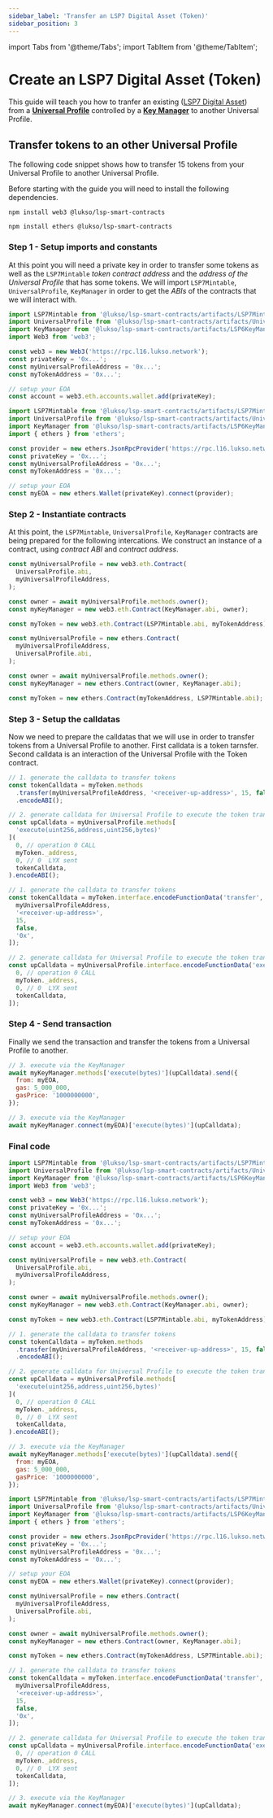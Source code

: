 ```yaml
---
sidebar_label: 'Transfer an LSP7 Digital Asset (Token)'
sidebar_position: 3
---
```


import Tabs from '@theme/Tabs';
import TabItem from '@theme/TabItem';

# Create an LSP7 Digital Asset (Token)

This guide will teach you how to tranfer an existing ([LSP7 Digital Asset](../../standards/nft-2.0/lsp7-digital-asset)) from a [**Universal Profile**](../../standards/universal-profile/lsp0-erc725account.md) controlled by a [**Key Manager**](../../standards//universal-profile/lsp6-key-manager.md) to another Universal Profile.

## Transfer tokens to an other Universal Profile

The following code snippet shows how to transfer 15 tokens from your Universal Profile to another Universal Profile.

Before starting with the guide you will need to install the following dependencies.

<Tabs>
  
  <TabItem value="web3js" label="web3.js">

```shell
npm install web3 @lukso/lsp-smart-contracts
```

  </TabItem>

  <TabItem value="ethersjs" label="ethers.js">

```shell
npm install ethers @lukso/lsp-smart-contracts
```

  </TabItem>

</Tabs>

### Step 1 - Setup imports and constants

At this point you will need a private key in order to transfer some tokens as well as the `LSP7Mintable` _token contract address_ and the _address of the Universal Profile_ that has some tokens.
We will import `LSP7Mintable`, `UniversalProfile`, `KeyManager` in order to get the _ABIs_ of the contracts that we will interact with.

<Tabs>
  
  <TabItem value="web3js" label="web3.js">

```javascript
import LSP7Mintable from '@lukso/lsp-smart-contracts/artifacts/LSP7Mintable.json';
import UniversalProfile from '@lukso/lsp-smart-contracts/artifacts/UniversalProfile.json';
import KeyManager from '@lukso/lsp-smart-contracts/artifacts/LSP6KeyManager.json';
import Web3 from 'web3';

const web3 = new Web3('https://rpc.l16.lukso.network');
const privateKey = '0x...';
const myUniversalProfileAddress = '0x...';
const myTokenAddress = '0x...';

// setup your EOA
const account = web3.eth.accounts.wallet.add(privateKey);
```

  </TabItem>

  <TabItem value="ethersjs" label="ethers.js">

```javascript
import LSP7Mintable from '@lukso/lsp-smart-contracts/artifacts/LSP7Mintable.json';
import UniversalProfile from '@lukso/lsp-smart-contracts/artifacts/UniversalProfile.json';
import KeyManager from '@lukso/lsp-smart-contracts/artifacts/LSP6KeyManager.json';
import { ethers } from 'ethers';

const provider = new ethers.JsonRpcProvider('https://rpc.l16.lukso.network');
const privateKey = '0x...';
const myUniversalProfileAddress = '0x...';
const myTokenAddress = '0x...';

// setup your EOA
const myEOA = new ethers.Wallet(privateKey).connect(provider);
```

  </TabItem>

</Tabs>

### Step 2 - Instantiate contracts

At this point, the `LSP7Mintable`, `UniversalProfile`, `KeyManager` contracts are being prepared for the following intercations. We construct an instance of a contract, using _contract ABI_ and _contract address_.

<Tabs>
  
  <TabItem value="web3js" label="web3.js">

```javascript
const myUniversalProfile = new web3.eth.Contract(
  UniversalProfile.abi,
  myUniversalProfileAddress,
);

const owner = await myUniversalProfile.methods.owner();
const myKeyManager = new web3.eth.Contract(KeyManager.abi, owner);

const myToken = new web3.eth.Contract(LSP7Mintable.abi, myTokenAddress);
```

  </TabItem>

  <TabItem value="ethersjs" label="ethers.js">

```javascript
const myUniversalProfile = new ethers.Contract(
  myUniversalProfileAddress,
  UniversalProfile.abi,
);

const owner = await myUniversalProfile.methods.owner();
const myKeyManager = new ethers.Contract(owner, KeyManager.abi);

const myToken = new ethers.Contract(myTokenAddress, LSP7Mintable.abi);
```

  </TabItem>

</Tabs>

### Step 3 - Setup the calldatas

Now we need to prepare the calldatas that we will use in order to transfer tokens from a Universal Profile to another. First calldata is a token tarnsfer. Second calldata is an interaction of the Universal Profile with the Token contract.

<Tabs>
  
  <TabItem value="web3js" label="web3.js">

```javascript
// 1. generate the calldata to transfer tokens
const tokenCalldata = myToken.methods
  .transfer(myUniversalProfileAddress, '<receiver-up-address>', 15, false, '0x')
  .encodeABI();

// 2. generate calldata for Universal Profile to execute the token transfer on the token contract
const upCalldata = myUniversalProfile.methods[
  'execute(uint256,address,uint256,bytes)'
](
  0, // operation 0 CALL
  myToken._address,
  0, // 0  LYX sent
  tokenCalldata,
).encodeABI();
```

  </TabItem>

  <TabItem value="ethersjs" label="ethers.js">

```javascript
// 1. generate the calldata to transfer tokens
const tokenCalldata = myToken.interface.encodeFunctionData('transfer', [
  myUniversalProfileAddress,
  '<receiver-up-address>',
  15,
  false,
  '0x',
]);

// 2. generate calldata for Universal Profile to execute the token transfer on the token contract
const upCalldata = myUniversalProfile.interface.encodeFunctionData('execute', [
  0, // operation 0 CALL
  myToken._address,
  0, // 0  LYX sent
  tokenCalldata,
]);
```

  </TabItem>

</Tabs>

### Step 4 - Send transaction

Finally we send the transaction and transfer the tokens from a Universal Profile to another.

<Tabs>
  
  <TabItem value="web3js" label="web3.js">

```javascript
// 3. execute via the KeyManager
await myKeyManager.methods['execute(bytes)'](upCalldata).send({
  from: myEOA,
  gas: 5_000_000,
  gasPrice: '1000000000',
});
```

  </TabItem>

  <TabItem value="ethersjs" label="ethers.js">

```javascript
// 3. execute via the KeyManager
await myKeyManager.connect(myEOA)['execute(bytes)'](upCalldata);
```

  </TabItem>

</Tabs>

### Final code

<Tabs>
  
  <TabItem value="web3js" label="web3.js">

```javascript
import LSP7Mintable from '@lukso/lsp-smart-contracts/artifacts/LSP7Mintable.json';
import UniversalProfile from '@lukso/lsp-smart-contracts/artifacts/UniversalProfile.json';
import KeyManager from '@lukso/lsp-smart-contracts/artifacts/LSP6KeyManager.json';
import Web3 from 'web3';

const web3 = new Web3('https://rpc.l16.lukso.network');
const privateKey = '0x...';
const myUniversalProfileAddress = '0x...';
const myTokenAddress = '0x...';

// setup your EOA
const account = web3.eth.accounts.wallet.add(privateKey);

const myUniversalProfile = new web3.eth.Contract(
  UniversalProfile.abi,
  myUniversalProfileAddress,
);

const owner = await myUniversalProfile.methods.owner();
const myKeyManager = new web3.eth.Contract(KeyManager.abi, owner);

const myToken = new web3.eth.Contract(LSP7Mintable.abi, myTokenAddress);

// 1. generate the calldata to transfer tokens
const tokenCalldata = myToken.methods
  .transfer(myUniversalProfileAddress, '<receiver-up-address>', 15, false, '0x')
  .encodeABI();

// 2. generate calldata for Universal Profile to execute the token transfer on the token contract
const upCalldata = myUniversalProfile.methods[
  'execute(uint256,address,uint256,bytes)'
](
  0, // operation 0 CALL
  myToken._address,
  0, // 0  LYX sent
  tokenCalldata,
).encodeABI();

// 3. execute via the KeyManager
await myKeyManager.methods['execute(bytes)'](upCalldata).send({
  from: myEOA,
  gas: 5_000_000,
  gasPrice: '1000000000',
});
```

  </TabItem>

  <TabItem value="ethersjs" label="ethers.js">

```javascript
import LSP7Mintable from '@lukso/lsp-smart-contracts/artifacts/LSP7Mintable.json';
import UniversalProfile from '@lukso/lsp-smart-contracts/artifacts/UniversalProfile.json';
import KeyManager from '@lukso/lsp-smart-contracts/artifacts/LSP6KeyManager.json';
import { ethers } from 'ethers';

const provider = new ethers.JsonRpcProvider('https://rpc.l16.lukso.network');
const privateKey = '0x...';
const myUniversalProfileAddress = '0x...';
const myTokenAddress = '0x...';

// setup your EOA
const myEOA = new ethers.Wallet(privateKey).connect(provider);

const myUniversalProfile = new ethers.Contract(
  myUniversalProfileAddress,
  UniversalProfile.abi,
);

const owner = await myUniversalProfile.methods.owner();
const myKeyManager = new ethers.Contract(owner, KeyManager.abi);

const myToken = new ethers.Contract(myTokenAddress, LSP7Mintable.abi);

// 1. generate the calldata to transfer tokens
const tokenCalldata = myToken.interface.encodeFunctionData('transfer', [
  myUniversalProfileAddress,
  '<receiver-up-address>',
  15,
  false,
  '0x',
]);

// 2. generate calldata for Universal Profile to execute the token transfer on the token contract
const upCalldata = myUniversalProfile.interface.encodeFunctionData('execute', [
  0, // operation 0 CALL
  myToken._address,
  0, // 0  LYX sent
  tokenCalldata,
]);

// 3. execute via the KeyManager
await myKeyManager.connect(myEOA)['execute(bytes)'](upCalldata);
```

  </TabItem>

</Tabs>
